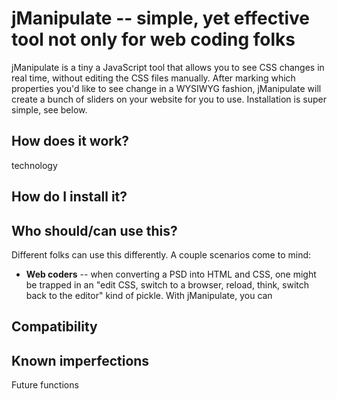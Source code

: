 jManipulate -- simple, yet effective tool not only for web coding folks
===

jManipulate is a tiny a JavaScript tool that allows you to see CSS changes in real time, without editing the CSS files manually. After marking which properties you'd like to see change in a WYSIWYG fashion, jManipulate will create a bunch of sliders on your website for you to use. Installation is super simple, see below.

How does it work?
---

technology

How do I install it?
---

Who should/can use this?
---

Different folks can use this differently. A couple scenarios come to mind:

- **Web coders** -- when converting a PSD into HTML and CSS, one might be trapped in an "edit CSS, switch to a browser, reload, think, switch back to the editor" kind of pickle. With jManipulate, you can 

Compatibility
---

Known imperfections
---

Future functions